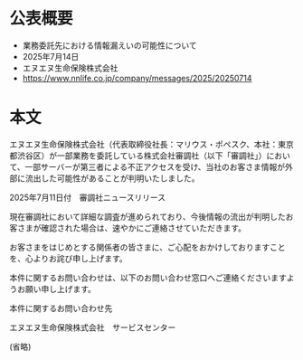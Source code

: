 # 公表概要
- 業務委託先における情報漏えいの可能性について
- 2025年7月14日
- エヌエヌ生命保険株式会社
- https://www.nnlife.co.jp/company/messages/2025/20250714

# 本文
エヌエヌ生命保険株式会社（代表取締役社長：マリウス・ポペスク、本社：東京都渋谷区）が一部業務を委託している株式会社審調社（以下「審調社」）において、一部サーバーが第三者による不正アクセスを受け、当社のお客さま情報が外部に流出した可能性があることが判明いたしました。

2025年7月11日付　審調社ニュースリリース

現在審調社において詳細な調査が進められており、今後情報の流出が判明したお客さまが確認された場合は、速やかにご連絡させていただきます。

お客さまをはじめとする関係者の皆さまに、ご心配をおかけしておりますことを、心よりお詫び申し上げます。

 
本件に関するお問い合わせは、以下のお問い合わせ窓口へご連絡くださいますようお願い申し上げます。

本件に関するお問い合わせ先

エヌエヌ生命保険株式会社　サービスセンター

(省略)
